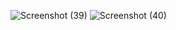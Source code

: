 ![Screenshot (39)](https://github.com/user-attachments/assets/ebdc58ee-2c8c-4774-b146-165bdf862f48)
![Screenshot (40)](https://github.com/user-attachments/assets/1dad81be-9f76-4c78-8298-3061f6b829ca)
